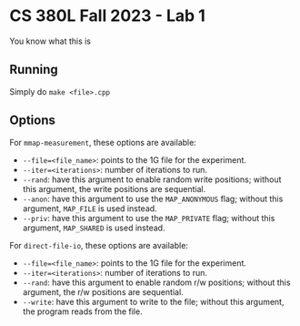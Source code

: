 # CS 380L Fall 2023 - Lab 1
You know what this is

## Running

Simply do `make <file>.cpp`

## Options

For `mmap-measurement`, these options are available:
- `--file=<file_name>`: points to the 1G file for the experiment.
- `--iter=<iterations>`: number of iterations to run.
- `--rand`: have this argument to enable random write positions; without this argument, the write positions are sequential.
- `--anon`: have this argument to use the `MAP_ANONYMOUS` flag; without this argument, `MAP_FILE` is used instead.
- `--priv`: have this argument to use the `MAP_PRIVATE` flag; without this argument, `MAP_SHARED` is used instead.

For `direct-file-io`, these options are available:
- `--file=<file_name>`: points to the 1G file for the experiment.
- `--iter=<iterations>`: number of iterations to run.
- `--rand`: have this argument to enable random r/w positions; without this argument, the r/w positions are sequential.
- `--write`: have this argument to write to the file; without this argument, the program reads from the file.
